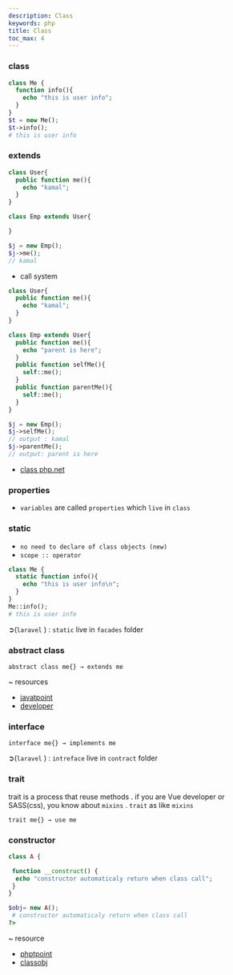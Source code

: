 ```yaml
---
description: Class
keywords: php
title: Class
toc_max: 4
---
```


### class

```php
class Me {
  function info(){
    echo "this is user info";
  }
}
$t = new Me();
$t->info();
# this is user info
```

### extends

```php
class User{
  public function me(){
    echo "kamal";
  }
}

class Emp extends User{

}

$j = new Emp();
$j->me();
// kamal
```

* call system

```php
class User{
  public function me(){
    echo "kamal";
  }
}

class Emp extends User{
  public function me(){
    echo "parent is here";
  }
  public function selfMe(){
    self::me();
  }
  public function parentMe(){
    self::me();
  }
}

$j = new Emp();
$j->selfMe();
// output : kamal
$j->parentMe();
// output: parent is here
```

* [class php.net](http://sg2.php.net/manual/en/oop5.intro.php)

### properties

* `variables` are called `properties` which `live` in `class`

### static

* `no need to declare of class objects (new)`
* `scope :: operator`

```php
class Me {
  static function info(){
    echo "this is user info\n";
  }
}
Me::info();
# this is user info
```

➲(`laravel` ) : `static` live in `facades` folder


### abstract class

`abstract class me{} → extends me `

~ resources

* [javatpoint](https://www.javatpoint.com/abstract-class-in-java)
* [developer](https://www.developer.com/lang/php/article.php/3604111/PHP-5-OOP-Interfaces-Abstract-Classes-and-the-Adapter-Pattern.htm)

### interface

`interface me{} → implements me `

➲(`laravel` ) : `intreface` live in `contract` folder

### trait

trait is a process that reuse methods . if you are Vue developer or SASS(css), you know about `mixins` . `trait` as like `mixins`

`trait me{} → use me `

### constructor

```php
class A {

 function __construct() {
  echo "constructor automaticaly return when class call";
 }
}

$obj= new A();
 # constructor automaticaly return when class call
?>
```

~ resource

* [phptpoint](https://www.phptpoint.com/php-constructor/)
* [classobj](http://php.net/manual/en/book.classobj.php)

